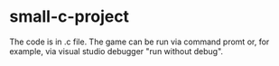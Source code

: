 # small-c-project

The code is in .c file.
The game can be run via command promt or, for example, via visual studio debugger "run without debug".
